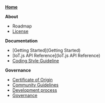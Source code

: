 **[Home](Home)**

**About**
- Roadmap
- [License](License)

**Documentation**
- [Getting Started](Getting Started)
- [IoT.js API Reference](IoT.js API Reference)
- [Coding Style Guideline](Coding_Style_Guideline)

**Governance**
- [Certificate of Origin](IoT.js-Developer's-Certificate-of-Origin-1.0)
- [Community Guidelines](Community-Guidelines)
- [Development process](Development-Process)
- [Governance](Governance)
